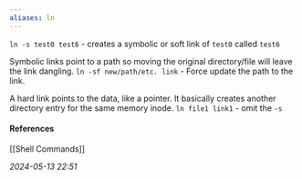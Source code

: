 ```yaml
---
aliases: ln
---
```

`ln -s test0 test6` -  creates a symbolic or soft link of `test0` called `test6`

Symbolic links point to a path so moving the original directory/file will leave the link dangling. 
`ln -sf new/path/etc. link` - Force update the path to the link.

A hard link points to the data, like a pointer. It basically creates another directory entry for the same memory inode.
`ln file1 link1` - omit the `-s`
#### References
[[Shell Commands]]

_2024-05-13 22:51_